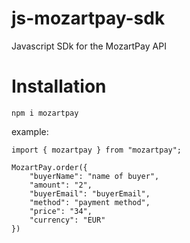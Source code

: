 # js-mozartpay-sdk
Javascript SDk for the MozartPay API


# Installation

`npm i mozartpay`

example:

``` 
import { mozartpay } from "mozartpay";

MozartPay.order({
    "buyerName": "name of buyer",
    "amount": "2",
    "buyerEmail": "buyerEmail",
    "method": "payment method",
    "price": "34",
    "currency": "EUR"
})
```
